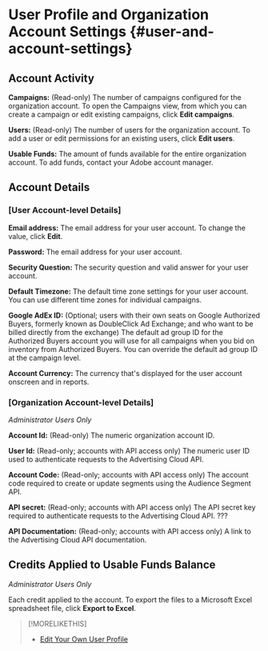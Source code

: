 # User Profile and Organization Account Settings  {#user-and-account-settings}

## Account Activity

**Campaigns:** (Read-only) The number of campaigns configured for the organization account. To open the Campaigns view, from which you can create a campaign or edit existing campaigns, click **Edit campaigns**.

**Users:** (Read-only) The number of users for the organization account. To add a user or edit permissions for an existing users, click **Edit users**.

**Usable Funds:** The amount of funds available for the entire organization account. To add funds, contact your Adobe account manager.

## Account Details

### [User Account-level Details]

**Email address:** The email address for your user account. To change the value, click **Edit**.

**Password:** The email address for your user account.

**Security Question:** The security question and valid answer for your user account.

**Default Timezone:** The default time zone settings for your user account. You can use different time zones for individual campaigns.<!-- Does this have any effect on reporting/attribution that we need to mention, or just how date ranges like "Last 3 days" work?-->

**Google AdEx ID:** (Optional; users with their own seats on Google Authorized Buyers, formerly known as DoubleClick Ad Exchange; and who want to be billed directly from the exchange) The default ad group ID for the Authorized Buyers account you will use for all campaigns when you bid on inventory from Authorized Buyers. You can override the default ad group ID at the campaign level.

**Account Currency:** The currency that's displayed for the user account onscreen and in reports.

### [Organization Account-level Details]

*Administrator Users Only*

**Account Id:** (Read-only) The numeric organization account ID.

**User Id:** (Read-only; accounts with API access only) The numeric user ID used to authenticate requests to the Advertising Cloud API. <!-- Or do all users have one, whether or not they actually use the API? -->

**Account Code:** (Read-only; accounts with API access only) The account code required to create or update segments using the Audience Segment API. <!-- Or do all users have one, whether or not they actually use the API? -->

**API secret:** (Read-only; accounts with API access only) The API secret key required to authenticate requests to the Advertising Cloud API. ??? <!-- Or do all users have one, whether or not they actually use the API? -->

**API Documentation:** (Read-only; accounts with API access only) A link to the Advertising Cloud API documentation.<!-- Or do all users have a link, whether or not they actually use the API? -->

## Credits Applied to Usable Funds Balance

*Administrator Users Only*

Each credit applied to the account. To export the files to a Microsoft Excel spreadsheet file, click **Export to Excel**.

>[!MORELIKETHIS]
>
>* [Edit Your Own User Profile](/help/dsp/admin/user-own-profile-edit.md)
